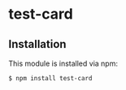 # test-card



## Installation

This module is installed via npm:

``` bash
$ npm install test-card
```
